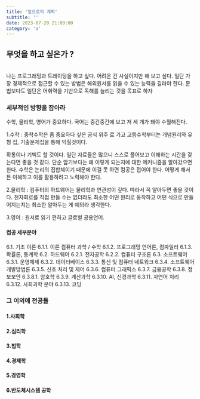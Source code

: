 ```yaml
---
title: '앞으로의 계획'
subtitle: ''
date: 2023-07-20 21:09:00
category: 'a'
---
```


## 무엇을 하고 싶은가 ? 
<br />
나는 프로그래밍과 트레이딩을 하고 싶다. 어려운 건 사실이지만 해 보고 싶다. 일단 가장 경제적으로 접근할 수 있는 방법은 해외원서를 읽을 수 있는 능력을 길러야 한다. 문법보다도 일단은 어휘력을 기반으로 독해를 늘리는 것을 목표로 하자

### 세부적인 방향을 잡아라
수학, 물리학, 영어가 중요하다. 국어는 중간중간에 보고 저 세 개가 돼야 수월해진다.
<br />

1.수학 : 중학수학은 좀 중요하다 싶은 공식 위주 로 가고 고등수학부터는 개념원리와 유형 집, 기출문제집을 통해 익힐것이다.

확통이나 기벡도 할 것이다. 일단 자료들은 많으니 스스로 풀어보고 이해하는 시간을 갖는다면 좋을 것 같다. 단순 암기보다는 왜 이렇게 되는지에 대한 메커니즘을 알아갔으면 한다. 수학은 논리의 집합체이기 때문에 이걸 못 하면 컴공은 접어야 한다. 어떻게 해서든 이해하고 이를 활용하려고 노력해야 한다.


2.물리학 : 컴퓨터의 하드웨어는 물리학과 연관성이 깊다. 따라서 꼭 알아두면 좋을 것이다. 전자회로를 직접 만들 수는 없더라도 최소한 어떤 원리로 동작하고 어떤 식으로 만들어지는지는 최소한 알아두는 게 예의라 생각한다.


3.영어 : 원서로 읽기 편하고 글로벌 공용언어.


#### 컴공 세부분야

6.1. 기초 이론
6.1.1. 이론 컴퓨터 과학 / 수학
6.1.2. 프로그래밍 언어론, 컴파일러
6.1.3. 확률론, 통계학
6.2. 하드웨어
6.2.1. 전자공학
6.2.2. 컴퓨터 구조론
6.3. 소프트웨어
6.3.1. 운영체제
6.3.2. 데이터베이스
6.3.3. 통신 및 컴퓨터 네트워크
6.3.4. 소프트웨어 개발방법론
6.3.5. 신호 처리 및 제어
6.3.6. 컴퓨터 그래픽스
6.3.7. 금융공학
6.3.8. 정보보안
6.3.8.1. 암호학
6.3.9. 계산과학
6.3.10. AI, 신경과학
6.3.11. 자연어 처리
6.3.12. 사회과학 분야
6.3.13. 코딩


### 그 이외에 전공들
#### 1.사회학
#### 2.심리학
#### 3.법학
#### 4.경제학
#### 5.경영학
#### 6.반도체시스템 공학
